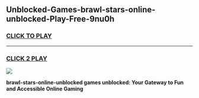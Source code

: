 
## Unblocked-Games-brawl-stars-online-unblocked-Play-Free-9nu0h
<h3>
<a href="https://premium76.site?title=brawl-stars-online-unblocked&ref=10A">CLICK TO PLAY</a></h3>
<hr>

<h3>
<a href="https://premium76.site?title=brawl-stars-online-unblocked&ref=10A">CLICK 2 PLAY</a>
  
</h3>

<a href="https://premium76.site?title=brawl-stars-online-unblocked&ref=10A"><img src="https://clearcache.store/games.png"></a>


**brawl-stars-online-unblocked games unblocked: Your Gateway to Fun and Accessible Online Gaming**
